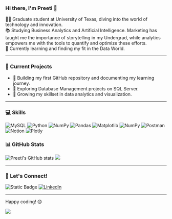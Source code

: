 ### Hi there, I'm Preeti 👋

👨‍🎓 Graduate student at University of Texas, diving into the world of technology and innovation.<br>
📚 Studying Business Analytics and Artificial Intelligence. Marketing has taught me the importance of storytelling in my Undergrad, while analytics empowers me with the tools to quantify and optimize these efforts.<br>
🌱 Currently learning and finding my fit in the Data World. <br>

---

### 🔭 Current Projects

- 🚀 Building my first GitHub repository and documenting my learning journey.
- 🤖 Exploring Database Management projects on SQL Server.
- 🌱 Growing my skillset in data analytics and visualization.

---

### 💻 Skills
![MySQL](https://img.shields.io/badge/mysql-4479A1.svg?style=for-the-badge&logo=mysql&logoColor=white) ![Python](https://img.shields.io/badge/python-3670A0?style=for-the-badge&logo=python&logoColor=ffdd54) ![NumPy](https://img.shields.io/badge/numpy-%23013243.svg?style=for-the-badge&logo=numpy&logoColor=white) ![Pandas](https://img.shields.io/badge/pandas-%23150458.svg?style=for-the-badge&logo=pandas&logoColor=white) ![Matplotlib](https://img.shields.io/badge/Matplotlib-%23ffffff.svg?style=for-the-badge&logo=Matplotlib&logoColor=black) ![NumPy](https://img.shields.io/badge/numpy-%23013243.svg?style=for-the-badge&logo=numpy&logoColor=white) ![Postman](https://img.shields.io/badge/Postman-FF6C37?style=for-the-badge&logo=postman&logoColor=white) ![Notion](https://img.shields.io/badge/Notion-%23000000.svg?style=for-the-badge&logo=notion&logoColor=white) ![Plotly](https://img.shields.io/badge/Plotly-%233F4F75.svg?style=for-the-badge&logo=plotly&logoColor=white)


### 📊 GitHub Stats

![Preeti's GitHub stats](https://github-readme-stats.vercel.app/api?username=preetilk7&show_icons=true&theme=radical)
![](https://github-readme-streak-stats.herokuapp.com/?user=preetilk7&theme=aura_dark&hide_border=true)<br/>


---

### 🌟 Let's Connect!
![Static Badge](https://img.shields.io/badge/Gmail-%23d3d3d3?style=for-the-badge&logo=gmail&logoColor=red&labelColor=e6e6e6&color=e6e6e6&link=(mailto:plkummera@gmail.com))
[![LinkedIn](https://img.shields.io/badge/LinkedIn-0077B5?style=for-the-badge&logo=linkedin&logoColor=white)]((https://www.linkedin.com/in/preeti-lk/))

---

Happy coding! 😊

![](https://quotes-github-readme.vercel.app/api?type=horizontal&theme=merko)

<!-- Proudly created with GPRM ( https://gprm.itsvg.in ) -->
